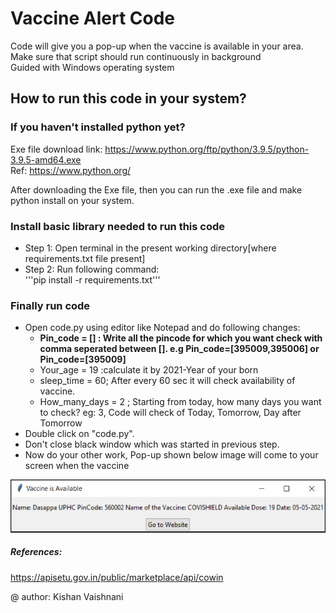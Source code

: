# Vaccine Alert Code
Code will give you a pop-up when the vaccine is available in your area.<br>
Make sure that script should run continuously in background <br>
Guided with Windows operating system 

## How to run this code in your system?
### If you haven't installed python yet?
Exe file download link: https://www.python.org/ftp/python/3.9.5/python-3.9.5-amd64.exe <br>
Ref: https://www.python.org/

After downloading the Exe file, then you can run the .exe file and make python install on your system.

### Install basic library needed to run this code
- Step 1: Open terminal in the present working directory[where requirements.txt file present]
- Step 2: Run following command:<br> '''pip install -r requirements.txt'''

### Finally run code
- Open code.py using editor like Notepad and do following changes:
    - **Pin_code = [] : Write all the pincode for which you want check with comma seperated between []. e.g Pin_code=[395009,395006] or Pin_code=[395009]**
    - Your_age = 19 :calculate it by 2021-Year of your born  
    - sleep_time = 60; After every 60 sec it will check availability of vaccine.
	- How_many_days = 2 ; Starting from today, how many days you want to check? eg: 3, Code will check of Today, Tomorrow, Day after Tomorrow
- Double click on "code.py".
- Don't close black window which was started in previous step.
- Now do your other work, Pop-up shown below image will come to your screen when the vaccine
<center><img src="./output/pop-up.PNG" alt="Output Image"></center>


##### References: 
https://apisetu.gov.in/public/marketplace/api/cowin

@ author: Kishan Vaishnani
